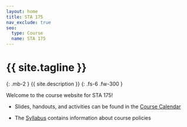 ```yaml
---
layout: home
title: STA 175
nav_exclude: true
seo:
  type: Course
  name: STA 175
---
```


# {{ site.tagline }}
{: .mb-2 }
{{ site.description }}
{: .fs-6 .fw-300 }


Welcome to the course website for STA 175!

* Slides, handouts, and activities can be found in the [Course Calendar](https://sta175-s22.github.io/calendar/)

* The [Syllabus](https://sta175-s22.github.io/about/) contains information about course policies
